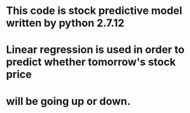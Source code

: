 # This code is stock predictive model written by python 2.7.12
# Linear regression is used in order to predict whether tomorrow's stock price
# will be going up or down.
